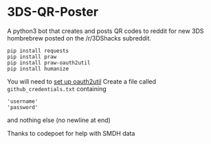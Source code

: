 # 3DS-QR-Poster

A python3 bot that creates and posts QR codes to reddit for new 3DS hombrebrew posted on the /r/3DShacks subreddit.

    pip install requests
    pip install praw
    pip install praw-oauth2util
    pip install humanize

    
You will need to [set up oauth2util](https://github.com/SmBe19/praw-OAuth2Util/blob/master/OAuth2Util/README.md)
Create a file called `github_credentials.txt` containing
```
'username'
'password'
```

and nothing else (no newline at end)

Thanks to codepoet for help with SMDH data
